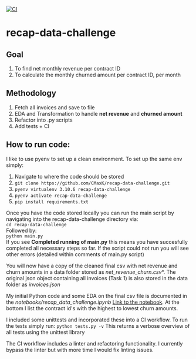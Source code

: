 [![CI](https://github.com/CMaxK/recap-data-challenge/actions/workflows/ci.yml/badge.svg)](https://github.com/CMaxK/recap-data-challenge/actions/workflows/ci.yml)

# recap-data-challenge

## Goal
1. To find net monthly revenue per contract ID
2. To calculate the monthly churned amount per contract ID, per month

## Methodology
1. Fetch all invoices and save to file
2. EDA and Transformation to handle **net revenue** and **churned amount**
3. Refactor into .py scripts
4. Add tests + CI

## How to run code:
I like to use pyenv to set up a clean environment. To set up the same env simply:
1. Navigate to where the code should be stored
2. ```git clone https://github.com/CMaxK/recap-data-challenge.git```
3. ```pyenv virtualenv 3.10.6 recap-data-challenge```
4. ```pyenv activate recap-data-challenge```
5. ```pip install requirements.txt```

Once you have the code stored locally you can run the main script by navigating into the recap-data-challenge directory via:  
```cd recap-data-challenge```  
Followed by:  
```python main.py```  
If you see **Completed running of main.py** this means you have succesfully completed all necessary steps so far. If the script could not run you will see other errors (detailed within comments of main.py script)

You will now have a copy of the cleaned final csv with net revenue and churn amounts in a data folder stored as *net_revenue_churn.csv**. The original json object containing all invoices (Task 1) is also stored in the data folder as *invoices.json*

My initial Python code and some EDA on the final csv file is documented in the *notebooks/recap_data_challenge.ipynb* [Link to the notebook](notebooks/recap_data_challenge.ipynb). At the bottom I list the contract id's with the highest to lowest churn amounts. 

I included some unittests and incorporated these into a CI workflow. 
To run the tests simply run:
```python tests.py -v```
This returns a verbose overview of all tests using the unittest library

The CI workflow includes a linter and refactoring functionality. I currently bypass the linter but with more time I would fix linting issues.
